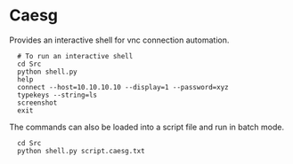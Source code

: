 # Caesg

Provides an interactive shell for vnc connection automation.

```
  # To run an interactive shell
  cd Src
  python shell.py
  help
  connect --host=10.10.10.10 --display=1 --password=xyz
  typekeys --string=ls
  screenshot
  exit
```

The commands can also be loaded into a script file and run in batch mode.

```
  cd Src
  python shell.py script.caesg.txt
  
```
